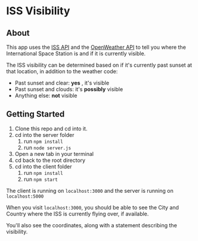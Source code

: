 # ISS Visibility

## About

This app uses the [ISS API](http://open-notify.org/Open-Notify-API/ISS-Location-Now/) and the [OpenWeather API](https://openweathermap.org/current) to tell you where the International Space Station is and if it is currently visible.

The ISS visibility can be determined based on if it's currently past sunset at that location, in addition to the weather code:

- Past sunset and clear: **yes** , it's visible
- Past sunset and clouds: it's **possibly** visible
- Anything else: **not** visible

## Getting Started

1. Clone this repo and cd into it.
2. cd into the server folder
   1. run `npm install`
   2. run `node server.js`
3. Open a new tab in your terminal
4. cd back to the root directory
5. cd into the client folder
   1. run `npm install`
   2. run `npm start`

The client is running on `localhost:3000` and the server is running on `localhost:5000`

When you visit `localhost:3000`, you should be able to see the City and Country where the ISS is currently flying over, if available.

You'll also see the coordinates, along with a statement describing the visibility.
